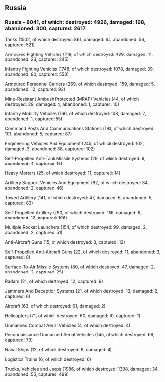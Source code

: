 
 
 ## Russia
 
 ### Russia - 8041, of which: destroyed: 4926, damaged: 198, abandoned: 300, captured: 2617

 

 

 Tanks (1502, of which destroyed: 861, damaged: 64, abandoned: 56, captured: 521)

 Armoured Fighting Vehicles (718, of which destroyed: 439, damaged: 11, abandoned: 23, captured: 245)

 Infantry Fighting Vehicles (1748, of which destroyed: 1078, damaged: 39, abandoned: 80, captured: 553)

 Armoured Personnel Carriers (269, of which destroyed: 159, damaged: 5, abandoned: 12, captured: 93)

 Mine-Resistant Ambush Protected (MRAP) Vehicles (44, of which destroyed: 29, damaged: 4, abandoned: 1, captured: 10)

 Infantry Mobility Vehicles (166, of which destroyed: 108, damaged: 2, abandoned: 1, captured: 55)

 Command Posts And Communications Stations (193, of which destroyed: 101, abandoned: 5, captured: 87)

 Engineering Vehicles And Equipment (245, of which destroyed: 102, damaged: 3, abandoned: 38, captured: 102)

 Self-Propelled Anti-Tank Missile Systems (29, of which destroyed: 9, abandoned: 4, captured: 15)

 Heavy Mortars (25, of which destroyed: 11, captured: 14)

 Artillery Support Vehicles And Equipment (82, of which destroyed: 34, abandoned: 2, captured: 46)

 Towed Artillery (141, of which destroyed: 47, damaged: 6, abandoned: 5, captured: 83)

 Self-Propelled Artillery (290, of which destroyed: 166, damaged: 6, abandoned: 12, captured: 106)

 Multiple Rocket Launchers (154, of which destroyed: 99, damaged: 2, abandoned: 2, captured: 51)

 Anti-Aircraft Guns (15, of which destroyed: 3, captured: 12)

 Self-Propelled Anti-Aircraft Guns (22, of which destroyed: 11, abandoned: 3, captured: 8)

 Surface-To-Air Missile Systems (80, of which destroyed: 47, damaged: 2, abandoned: 3, captured: 25)

 Radars (21, of which destroyed: 12, captured: 9)

 Jammers And Deception Systems (21, of which destroyed: 13, damaged: 2, captured: 6)

 Aircraft (63, of which destroyed: 61, damaged: 2)

 Helicopters (71, of which destroyed: 60, damaged: 10, captured: 1)

 Unmanned Combat Aerial Vehicles (4, of which destroyed: 4)

 Reconnaissance Unmanned Aerial Vehicles (145, of which destroyed: 66, captured: 79)

 Naval Ships (12, of which destroyed: 8, damaged: 4)

 Logistics Trains (6, of which destroyed: 6)

 Trucks, Vehicles and Jeeps (1986, of which destroyed: 1398, damaged: 34, abandoned: 55, captured: 499)


